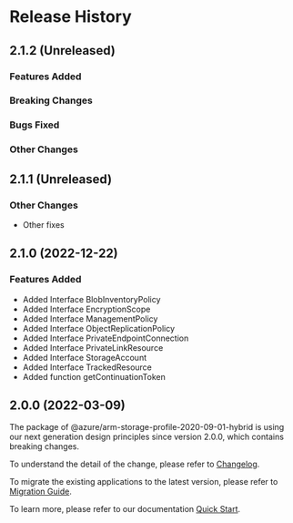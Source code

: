 # Release History

## 2.1.2 (Unreleased)

### Features Added

### Breaking Changes

### Bugs Fixed

### Other Changes

## 2.1.1 (Unreleased)

### Other Changes

  - Other fixes

## 2.1.0 (2022-12-22)
    
### Features Added

  - Added Interface BlobInventoryPolicy
  - Added Interface EncryptionScope
  - Added Interface ManagementPolicy
  - Added Interface ObjectReplicationPolicy
  - Added Interface PrivateEndpointConnection
  - Added Interface PrivateLinkResource
  - Added Interface StorageAccount
  - Added Interface TrackedResource
  - Added function getContinuationToken
    
    
## 2.0.0 (2022-03-09)

The package of @azure/arm-storage-profile-2020-09-01-hybrid is using our next generation design principles since version 2.0.0, which contains breaking changes.

To understand the detail of the change, please refer to [Changelog](https://aka.ms/js-track2-changelog).

To migrate the existing applications to the latest version, please refer to [Migration Guide](https://aka.ms/js-track2-migration-guide).

To learn more, please refer to our documentation [Quick Start](https://aka.ms/azsdk/js/mgmt/quickstart ).
